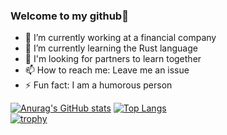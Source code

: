 ### Welcome to my github👋

- 🔭 I’m currently working at a financial company
- 🌱 I’m currently learning the Rust language
- 👯 I'm looking for partners to learn together
- 📫 How to reach me: Leave me an issue
- ⚡ Fun fact: I am a humorous person

[![Anurag's GitHub stats](https://github-readme-stats.vercel.app/api?username=gjmhandsome&show_icons=true&theme=radical)](https://github.com/gjmhandsome)
[![Top Langs](https://github-readme-stats.vercel.app/api/top-langs/?username=gjmhandsome&layout=compact&theme=radical)](https://github.com/gjmhandsome)
<br>
[![trophy](https://github-profile-trophy.vercel.app/?username=gjmhandsome&theme=onedark)](https://github.com/gjmhandsome)
